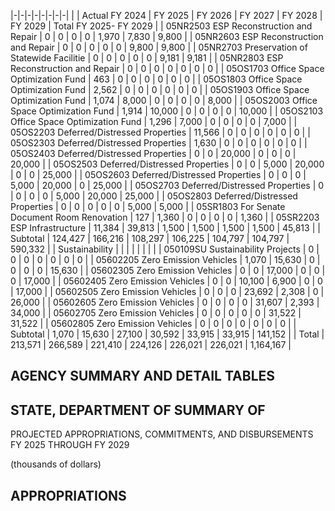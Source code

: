 |-|-|-|-|-|-|-|-|
| | Actual FY 2024 | FY 2025 | FY 2026 | FY 2027 | FY 2028 | FY 2029 | Total FY 2025- FY 2029 |
| 05NR2503 ESP Reconstruction and Repair | 0 | 0 | 0 | 0 | 1,970 | 7,830 | 9,800 |
| 05NR2603 ESP Reconstruction and Repair | 0 | 0 | 0 | 0 | 0 | 9,800 | 9,800 |
| 05NR2703 Preservation of Statewide Facilitie | 0 | 0 | 0 | 0 | 0 | 9,181 | 9,181 |
| 05NR2803 ESP Reconstruction and Repair | 0 | 0 | 0 | 0 | 0 | 0 | 0 |
| 05OS1703 Office Space Optimization Fund | 463 | 0 | 0 | 0 | 0 | 0 | 0 |
| 05OS1803 Office Space Optimization Fund | 2,562 | 0 | 0 | 0 | 0 | 0 | 0 |
| 05OS1903 Office Space Optimization Fund | 1,074 | 8,000 | 0 | 0 | 0 | 0 | 8,000 |
| 05OS2003 Office Space Optimization Fund | 1,914 | 10,000 | 0 | 0 | 0 | 0 | 10,000 |
| 05OS2103 Office Space Optimization Fund | 1,296 | 7,000 | 0 | 0 | 0 | 0 | 7,000 |
| 05OS2203 Deferred/Distressed Properties | 11,566 | 0 | 0 | 0 | 0 | 0 | 0 |
| 05OS2303 Deferred/Distressed Properties | 1,630 | 0 | 0 | 0 | 0 | 0 | 0 |
| 05OS2403 Deferred/Distressed Properties | 0 | 0 | 20,000 | 0 | 0 | 0 | 20,000 |
| 05OS2503 Deferred/Distressed Properties | 0 | 0 | 5,000 | 20,000 | 0 | 0 | 25,000 |
| 05OS2603 Deferred/Distressed Properties | 0 | 0 | 0 | 5,000 | 20,000 | 0 | 25,000 |
| 05OS2703 Deferred/Distressed Properties | 0 | 0 | 0 | 0 | 5,000 | 20,000 | 25,000 |
| 05OS2803 Deferred/Distressed Properties | 0 | 0 | 0 | 0 | 0 | 5,000 | 5,000 |
| 05SR1803 For Senate Document Room Renovation | 127 | 1,360 | 0 | 0 | 0 | 0 | 1,360 |
| 05SR2203 ESP Infrastructure | 11,384 | 39,813 | 1,500 | 1,500 | 1,500 | 1,500 | 45,813 |
| Subtotal | 124,427 | 166,216 | 108,297 | 106,225 | 104,797 | 104,797 | 590,332 |
| Sustainability | | | | | | | |
| 050109SU Sustainability Projects | 0 | 0 | 0 | 0 | 0 | 0 | 0 |
| 05602205 Zero Emission Vehicles | 1,070 | 15,630 | 0 | 0 | 0 | 0 | 15,630 |
| 05602305 Zero Emission Vehicles | 0 | 0 | 17,000 | 0 | 0 | 0 | 17,000 |
| 05602405 Zero Emission Vehicles | 0 | 0 | 10,100 | 6,900 | 0 | 0 | 17,000 |
| 05602505 Zero Emission Vehicles | 0 | 0 | 0 | 23,692 | 2,308 | 0 | 26,000 |
| 05602605 Zero Emission Vehicles | 0 | 0 | 0 | 0 | 31,607 | 2,393 | 34,000 |
| 05602705 Zero Emission Vehicles | 0 | 0 | 0 | 0 | 0 | 31,522 | 31,522 |
| 05602805 Zero Emission Vehicles | 0 | 0 | 0 | 0 | 0 | 0 | 0 |
| Subtotal | 1,070 | 15,630 | 27,100 | 30,592 | 33,915 | 33,915 | 141,152 |
| Total | 213,571 | 266,589 | 221,410 | 224,126 | 226,021 | 226,021 | 1,164,167 |

## **AGENCY SUMMARY AND DETAIL TABLES**

## **STATE, DEPARTMENT OF SUMMARY OF**

PROJECTED APPROPRIATIONS, COMMITMENTS, AND DISBURSEMENTS FY 2025 THROUGH FY 2029

(thousands of dollars)

## **APPROPRIATIONS**